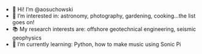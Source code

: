 - 👋 Hi! I’m @aosuchowski
- 👀 I’m interested in: astronomy, photography, gardening, cooking...the list goes on!
- 📚 My research interests are: offshore geotechnical engineering, seismic geophysics
- 🌱 I’m currently learning: Python, how to make music using Sonic Pi

<!---
aosuchowski/aosuchowski is a ✨ special ✨ repository because its `README.md` (this file) appears on your GitHub profile.
You can click the Preview link to take a look at your changes.
--->
